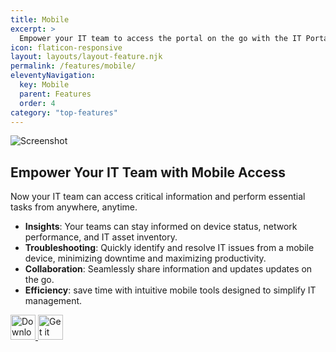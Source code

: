 ```yaml
---
title: Mobile
excerpt: >
  Empower your IT team to access the portal on the go with the IT Portal Mobile App
icon: flaticon-responsive
layout: layouts/layout-feature.njk
permalink: /features/mobile/
eleventyNavigation:
  key: Mobile
  parent: Features
  order: 4
category: "top-features"
---
```


<img class="img-fluid mb-4" src="/assets/migrated/iphone.gif" alt="Screenshot">

## Empower Your IT Team with Mobile Access

Now your  IT team can access critical information and perform essential tasks from anywhere, anytime.

- **Insights**: Your teams can stay  informed on device status, network performance, and IT asset inventory.
- **Troubleshooting**: Quickly identify and resolve IT issues from a mobile device, minimizing downtime and maximizing productivity.
- **Collaboration**: Seamlessly share information and updates updates on the go.
- **Efficiency**: save time with intuitive mobile tools designed to simplify IT management.

<!--
| **Portal Type** | On-premise |
|-----------------|------------|
| **Server**      | [https://demo.itportal.com](https://demo.itportal.com) |
| **Username**    | ** Click [live demo](/demo) above to get the username |
| **Password**    | ** Click [live demo](/demo) above to get the password |
-->

<div class="d-flex gap-3 mt-4">
<a href="https://apps.apple.com/us/app/it-portal-mobile/id1603421702">
  <img height="40" src="/assets/migrated/Download_on_the_App_Store_Badge.svg.png" alt="Download on the App Store">
</a>
<a href="https://play.google.com/store/apps/details?id=com.siportal.itportal">
  <img height="40" src="/assets/migrated/Google_Play_Store_badge_EN.svg" alt="Get it on Google Play">
</a>
</div>